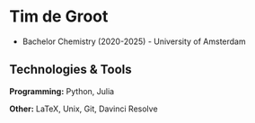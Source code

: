 # Tim de Groot

- Bachelor Chemistry (2020-2025) - University of Amsterdam

## Technologies & Tools

**Programming:** Python, Julia

**Other:** LaTeX, Unix, Git, Davinci Resolve
